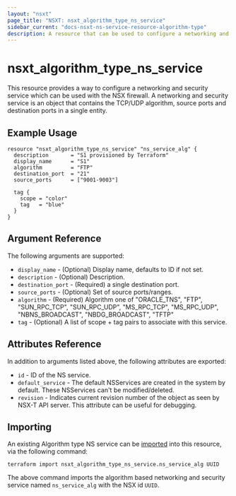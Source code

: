 ```yaml
---
layout: "nsxt"
page_title: "NSXT: nsxt_algorithm_type_ns_service"
sidebar_current: "docs-nsxt-ns-service-resource-algorithm-type"
description: A resource that can be used to configure a networking and security service in NSX.
---
```


# nsxt_algorithm_type_ns_service

This resource provides a way to configure a networking and security service which can be used with the NSX firewall. A networking and security service is an object that contains the TCP/UDP algorithm, source ports and destination ports in a single entity.

## Example Usage

```hcl
resource "nsxt_algorithm_type_ns_service" "ns_service_alg" {
  description       = "S1 provisioned by Terraform"
  display_name      = "S1"
  algorithm         = "FTP"
  destination_port  = "21"
  source_ports      = ["9001-9003"]

  tag {
    scope = "color"
    tag   = "blue"
  }
}
```

## Argument Reference

The following arguments are supported:

* `display_name` - (Optional) Display name, defaults to ID if not set.
* `description` - (Optional) Description.
* `destination_port` - (Required) a single destination port.
* `source_ports` - (Optional) Set of source ports/ranges.
* `algorithm` - (Required) Algorithm one of "ORACLE_TNS", "FTP", "SUN_RPC_TCP", "SUN_RPC_UDP", "MS_RPC_TCP", "MS_RPC_UDP", "NBNS_BROADCAST", "NBDG_BROADCAST", "TFTP"
* `tag` - (Optional) A list of scope + tag pairs to associate with this service.

## Attributes Reference

In addition to arguments listed above, the following attributes are exported:

* `id` - ID of the NS service.
* `default_service` - The default NSServices are created in the system by default. These NSServices can't be modified/deleted.
* `revision` - Indicates current revision number of the object as seen by NSX-T API server. This attribute can be useful for debugging.

## Importing

An existing Algorithm type NS service can be [imported][docs-import] into this resource, via the following command:

[docs-import]: /docs/import/index.html

```
terraform import nsxt_algorithm_type_ns_service.ns_service_alg UUID
```

The above command imports the algorithm based networking and security service named `ns_service_alg` with the NSX id `UUID`.
